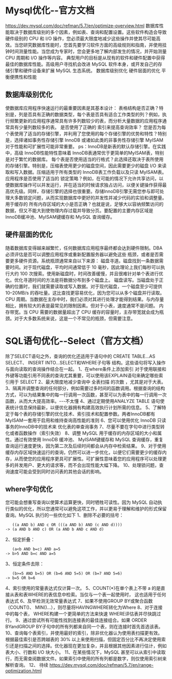 # Mysql优化--官方文档
https://dev.mysql.com/doc/refman/5.7/en/optimize-overview.html
数据库性能取决于数据库级别的多个因素，例如表、查询和配置设置。这些软件构造会导致硬件级别的 CPU 和 I/O 操作，您必须最大限度地减少这些操作并使其尽可能高效。当您研究数据库性能时，您首先要学习软件方面的高级规则和指南，并使用挂钟时间测量性能。当您成为专家时，您会更多地了解内部发生的情况，并开始测量 CPU 周期和 I/O 操作等内容。
典型用户的目标是从现有的软件和硬件配置中获得最佳的数据库性能。高级用户寻找机会改进 MySQL 软件本身，或开发自己的存储引擎和硬件设备来扩展 MySQL 生态系统。
数据库级别优化
硬件层面的优化
平衡便携性和性能
## 数据库级别优化
使数据库应用程序快速运行的最重要因素是其基本设计：
表格结构是否正确？特别是，列是否具有正确的数据类型，每个表是否具有适合工作类型的列？例如，执行频繁更新的应用程序通常具有许多列数较少的表，而分析大量数据的应用程序通常具有少量列数较多的表。
是否使用了正确的 索引来提高查询效率？
您是否为每个表使用了适当的存储引擎，并利用了您使用的每个存储引擎的优势和特性？特别是，选择诸如事务性存储引擎 InnoDB 或诸如此类的非事务性存储引擎 MyISAM 对于性能和可扩展性可能非常重要。
ps：InnoDB是新表的默认存储引擎。在实践中，高级 InnoDB性能特性意味着 InnoDB表通常优于更简单的MyISAM表，特别是对于繁忙的数据库。
每个表是否使用适当的行格式？此选择还取决于表所使用的存储引擎。特别是，压缩表使用更少的磁盘空间，因此需要更少的磁盘 I/O 来读取和写入数据。压缩适用于所有类型的 InnoDB表工作负载以及只读 MyISAM表。
应用程序是否使用了适当的 锁定策略？例如，在可能的情况下允许共享访问，以便数据库操作可以并发运行，并在适当的时候请求独占访问，以便关键操作获得最高优先级。同样，存储引擎的选择也很重要。存储InnoDB引擎无需您参与即可处理大多数锁定问题，从而实现数据库中更好的并发性并减少代码的实验和调整量。
用于缓存的 所有内存区域的大小是否正确？也就是说，足够大以容纳频繁访问的数据，但又不能大到使物理内存过载并导致分页。要配置的主要内存区域是InnoDB缓冲池、MyISAM键缓存和 MySQL 查询缓存。
## 硬件层面的优化
随着数据库变得越来越繁忙，任何数据库应用程序最终都会达到硬件限制。DBA 必须评估是否可以调整应用程序或重新配置服务器以避免这些 瓶颈，或者是否需要更多硬件资源。系统瓶颈通常来自以下来源：
磁盘寻道。磁盘找到一条数据需要时间。对于现代磁盘，平均时间通常低于 10 毫秒，因此理论上我们每秒可以执行大约 100 次搜索。使用新磁盘时，时间改善缓慢，并且很难针对单个表进行优化。优化寻道时间的方法是将数据分布到多个磁盘上。
磁盘读写。当磁盘处于正确的位置时，我们就需要读取或写入数据。对于现代磁盘，一个磁盘至少可提供 10–20MB/s 的吞吐量。这比查找更容易优化，因为您可以从多个磁盘并行读取。
CPU 周期。当数据在主存中时，我们必须对其进行处理才能得到结果。与内存量相比，拥有较大的表是最常见的限制因素。但对于小表，速度通常不是问题。
内存带宽。当 CPU 需要的数据量超出了 CPU 缓存的容量时，主存带宽就会成为瓶颈。对于大多数系统来说，这是一个不常见的瓶颈，但需要注意。


# SQL语句优化--Select（官方文档）
除了SELECT语句之外，查询的优化还适用于语句中的 CREATE TABLE...AS SELECT、 INSERT INTO...SELECT和WHERE子句等 结构。这些语句将写入操作与面向读取的查询操作结合在一起。
1、在where条件上添加索引
对于使用联接和外键等功能引用不同表的查询尤其重要，可以使用该EXPLAIN语句来确定哪些索引用于 SELECT
2、最大限度地减少查询中 全表扫描 的次数 ，尤其是对于大表。
3、隔离并调整查询的任何部分，例如需要过多时间的函数调用。根据查询的结构方式，可以为结果集中的每一行调用一次函数，甚至可以为表中的每一行调用一次函数，从而大大提高效率。---不太懂
4、通过定期使用ANALYZE TABLE 语句使表统计信息保持最新，以便优化器拥有构建高效执行计划所需的信息。
5、了解特定于每个表的存储引擎的优化技术、索引技术和配置参数。两者InnoDB都有 MyISAM一套用于启用和维持查询高性能的准则
6、您可以使用优化 InnoDB 只读事务的InnoDB中的技术来 优化表的单查询事务 
7、尽量不要在字句中进行类型转化或者函数操作（索引失效）
8、调整 MySQL 用于缓存的内存区域的大小和属性。通过有效使用 InnoDB 缓冲池、 MyISAM键缓存和 MySQL 查询缓存，重复查询运行速度更快，因为第二次及后续时间都会从内存中检索结果。
9、对于使用缓存内存区域快速运行的查询，仍然可以进一步优化，以便它们需要更少的缓存内存，从而使您的应用程序更具可扩展性。可扩展性意味着您的应用程序可以处理更多的并发用户、更大的请求等，而不会出现性能大幅下降。
10、处理锁问题，查询速度可能会受到同时访问表的其他会话的影响。

## where字句优化
您可能会想重写查询以使算术运算更快，同时牺牲可读性。因为 MySQL 自动执行类似的优化，所以您通常可以避免这项工作，并以更易于理解和维护的形式保留查询。MySQL 执行的一些优化如下
1、删除不必要的括号：
```
   ((a AND b) AND c OR (((a AND b) AND (c AND d))))
-> (a AND b AND c) OR (a AND b AND c AND d)
```
2、恒定折叠：
```
   (a<b AND b=c) AND a=5
-> b>5 AND b=c AND a=5
```
3、恒定条件去除：
```
   (b>=5 AND b=5) OR (b=6 AND 5=5) OR (b=7 AND 5=6)
-> b=5 OR b=6
```
4、索引使用的常量表达式仅计算一次。
5、COUNT(*)在单个表上不带 a 的是直接从表和表WHERE的表信息中检索。当仅与一个表一起使用时， 这也适用于任何表达式
6、及早检测无效常量表达式
7、如果不使用GROUP BY或聚合函数（COUNT()、 MIN()...），则尽量将HAVINGWHERE转化为Where
8、对于连接中的每个表， WHERE构建一个更简单的方法来快速 WHERE评估表并尽快跳过行。
9、通过尝试所有可能性找到连接表的最佳连接组合。如果 ORDER BYandGROUP BY子句中的所有列都来自同一个表，则在连接时首先首选该表。
10、查询每个表索引，并使用最好的索引，除非优化器认为使用表扫描更有效。根据最佳索引是否跨越表的 30% 以上来使用扫描，但固定百分比不再决定使用索引还是扫描之间的选择。优化器现在更加复杂，并且根据其他因素进行估计，例如表大小、行数和 I/O 块大小。
11、在某些情况下，MySQL 甚至可以从索引中读取行，而无需查阅数据文件。如果索引中使用的所有列都是数字，则仅使用索引树来解析查询。
12、
待续
https://dev.mysql.com/doc/refman/5.7/en/range-optimization.html

